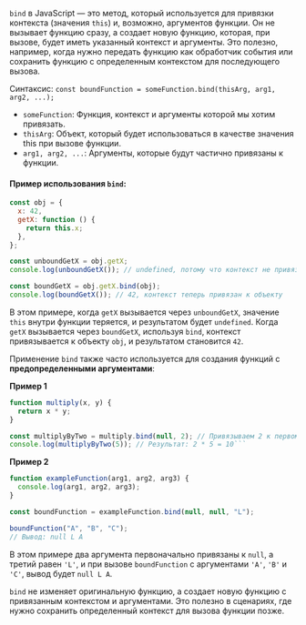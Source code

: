 `bind` в JavaScript — это метод, который используется для привязки контекста (значения `this`) и, возможно, аргументов функции. Он не вызывает функцию сразу, а создает новую функцию, которая, при вызове, будет иметь указанный контекст и аргументы. Это полезно, например, когда нужно передать функцию как обработчик события или сохранить функцию с определенным контекстом для последующего вызова.

Синтаксис: `const boundFunction = someFunction.bind(thisArg, arg1, arg2, ...);`

- `someFunction`: Функция, контекст и аргументы которой мы хотим привязать.
- `thisArg`: Объект, который будет использоваться в качестве значения this при вызове функции.
- `arg1, arg2, ...`: Аргументы, которые будут частично привязаны к функции.

#### Пример использования `bind`:

```js
const obj = {
  x: 42,
  getX: function () {
    return this.x;
  },
};

const unboundGetX = obj.getX;
console.log(unboundGetX()); // undefined, потому что контекст не привязан

const boundGetX = obj.getX.bind(obj);
console.log(boundGetX()); // 42, контекст теперь привязан к объекту
```

В этом примере, когда `getX` вызывается через `unboundGetX`, значение `this` внутри функции теряется, и результатом будет `undefined`. Когда `getX` вызывается через `boundGetX`, используя `bind`, контекст привязывается к объекту `obj`, и результатом становится `42`.

Применение `bind` также часто используется для создания функций с **предопределенными аргументами**:

**Пример 1**

````js
function multiply(x, y) {
  return x * y;
}

const multiplyByTwo = multiply.bind(null, 2); // Привязываем 2 к первому аргументу
console.log(multiplyByTwo(5)); // Результат: 2 * 5 = 10```
````

**Пример 2**

```js
function exampleFunction(arg1, arg2, arg3) {
  console.log(arg1, arg2, arg3);
}

const boundFunction = exampleFunction.bind(null, null, "L");

boundFunction("A", "B", "C");
// Вывод: null L A
```

В этом примере два аргумента первоначально привязаны к `null`, а третий равен `'L'`, и при вызове `boundFunction` с аргументами `'A'`, `'B'` и `'C'`, вывод будет `null L A`.

`bind` не изменяет оригинальную функцию, а создает новую функцию с привязанным контекстом и аргументами. Это полезно в сценариях, где нужно сохранить определенный контекст для вызова функции позже.
